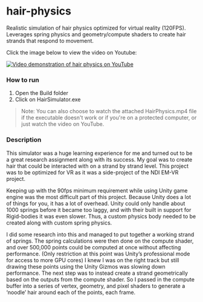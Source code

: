 # hair-physics
Realistic simulation of hair physics optimized for virtual reality (120FPS). Leverages spring physics and geometry/compute shaders to create hair strands that respond to movement.

Click the image below to view the video on Youtube:
  
[![Video demonstration of hair physics on YouTube](https://img.youtube.com/vi/NWtE1bQY268/0.jpg)](https://www.youtube.com/watch?v=NWtE1bQY268)

### How to run
1. Open the Build folder
2. Click on HairSimulator.exe
> Note: You can also choose to watch the attached HairPhysics.mp4 file if the executable doesn't work or if you're on a protected computer, or just watch the video on YouTube.

### Description
This simulator was a huge learning experience for me and turned out to be a great research assignment along with its success. My goal was to create hair that could be interacted with on a strand by strand level. This project was to be optimized for VR as it was a side-project of the NDI EM-VR project. 

Keeping up with the 90fps minimum requirement while using Unity game engine was the most difficult part of this project. Because Unity does a lot of things for you, it has a lot of overhead. Unity could only handle about 1000 springs before it became too laggy, and with their built in support for Rigid-bodies it was even slower. Thus, a custom physics body needed to be created along with custom spring physics. 

I did some research into this and managed to put together a working strand of springs. The spring calculations were then done on the compute shader, and over 500,000 points could be computed at once without affecting performance. (Only restriction at this point was Unity’s professional mode for access to more GPU cores) I knew I was on the right track but still drawing these points using the Unity Gizmos was slowing down performance. The next step was to instead create a strand geometrically based on the outputs from the compute shader. So I passed in the compute buffer into a series of vertex, geometry, and pixel shaders to generate a ‘noodle’ hair around each of the points, each frame.
